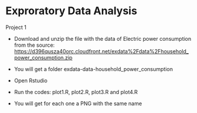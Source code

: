Exproratory Data Analysis
======================
Project 1

* Download and unzip the file with the data of Electric power consumption from the source: https://d396qusza40orc.cloudfront.net/exdata%2Fdata%2Fhousehold_power_consumption.zip

* You will get a folder exdata-data-household_power_consumption
* Open Rstudio
* Run the codes: plot1.R, plot2.R, plot3.R and plot4.R
* You will get for each one a PNG  with the same name

